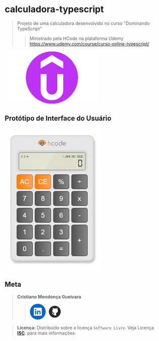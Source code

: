 # calculadora-typescript
>Projeto de uma calculadora desenvolvido no curso "Dominando TypeScript" 
> 
>>Ministrado pela HCode na plataforma Udemy https://www.udemy.com/course/curso-online-typescript/

[<img src="assets/images/Udemy_50x50.png">](https://www.udemy.com/course/curso-online-typescript/ "Meu perfil no github")

## Protótipo de Interface do Usuário
<img src="assets/images/prototipo-calculadora.png">


## Meta
><span style="color:383E42"><b>Cristiano Mendonça Gueivara</b> </span>
>
>>[<img src="assets/images/linkedinIcon.png">](www.linkedin.com/in/cristiano-m-gueivara "Minha Página no Linkedin")
[<img src="assets/images/githubIcon.png">](https://github.com/sspectro/sspectro.github.io/ "Meu perfil no github")

><span style="color:383E42"><b>Licença:</b> </span> Distribuído sobre a licença `Software Livre`. Veja Licença **[ISC](https://opensource.org/license/isc-license-txt/)**. para mais informações.

